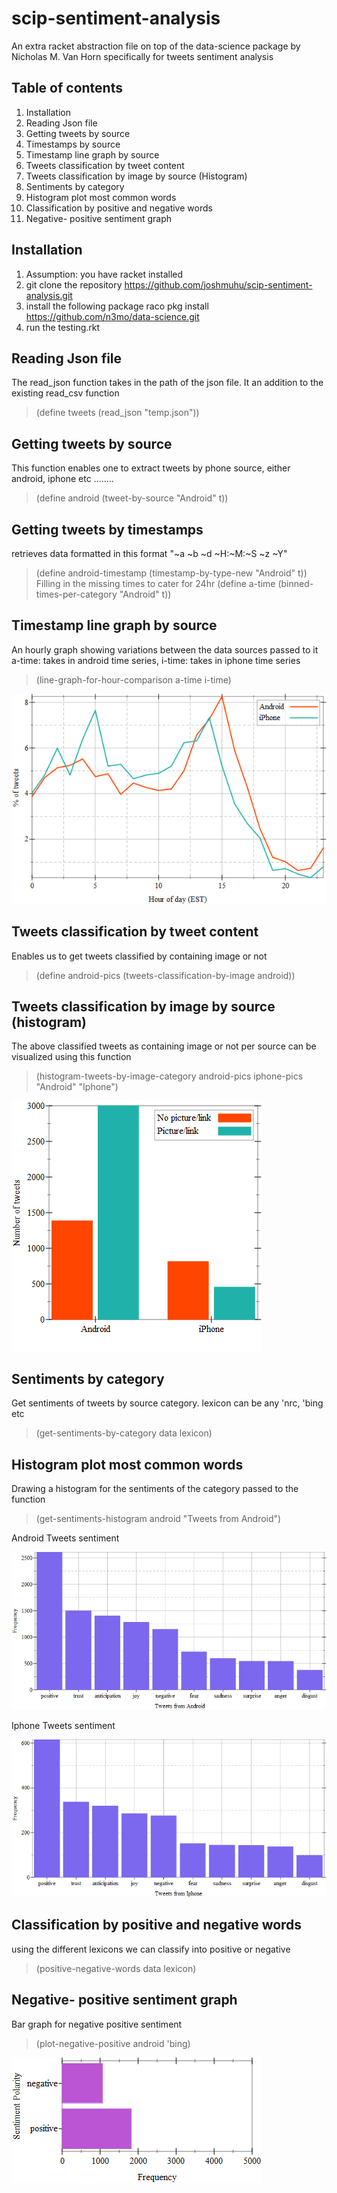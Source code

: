 # scip-sentiment-analysis
An extra racket abstraction file on top of the data-science package by Nicholas M. Van Horn specifically for tweets sentiment analysis

## Table of contents
1. Installation
2. Reading Json file
3. Getting tweets by source
4. Timestamps by source
5. Timestamp line graph by source
6. Tweets classification by tweet content
7. Tweets classification by image by source (Histogram)
8. Sentiments by category
9. Histogram plot most common words
10. Classification by positive and negative words
11. Negative- positive sentiment graph

## Installation
1. Assumption: you have racket installed
2. git clone the repository https://github.com/joshmuhu/scip-sentiment-analysis.git
3. install the following package raco pkg install https://github.com/n3mo/data-science.git
4. run the testing.rkt

## Reading Json file
The read_json function takes in the path of the json file. It an addition to the existing read_csv function
> (define tweets (read_json "temp.json"))

## Getting tweets by source
This function enables one to extract tweets by phone source, either android, iphone etc ........
> (define android (tweet-by-source "Android" t))

## Getting tweets by timestamps
retrieves data formatted in this format "~a ~b ~d ~H:~M:~S ~z ~Y"
> (define android-timestamp (timestamp-by-type-new "Android" t))
Filling in the missing times to cater for 24hr
> (define a-time (binned-times-per-category "Android" t))

## Timestamp line graph by source
An hourly graph showing variations between the data sources passed to it
a-time: takes in android time series, i-time: takes in iphone time series
> (line-graph-for-hour-comparison a-time i-time)

![Time Series now changed](/a-time.png)

## Tweets classification by tweet content
Enables us to get tweets classified by containing image or not
> (define android-pics (tweets-classification-by-image android))

## Tweets classification by image by source (histogram)
The above classified tweets as containing image or not per source can be visualized using this function
>(histogram-tweets-by-image-category android-pics iphone-pics "Android" "Iphone")

![Time Series now changed](/image-no-image.png)

## Sentiments by category
Get sentiments of tweets by source category. lexicon can be any 'nrc, 'bing etc
> (get-sentiments-by-category data lexicon)

## Histogram plot most common words
Drawing a histogram for the sentiments of the category passed to the function
> (get-sentiments-histogram android "Tweets from Android")

Android Tweets sentiment

![Time Series now changed](/tweets-android.png)

Iphone Tweets sentiment

![Time Series now changed](/iphone-tweets.png)

## Classification by positive and negative words
using the different lexicons we can classify into positive or negative
> (positive-negative-words data lexicon)

## Negative- positive sentiment graph
Bar graph for negative positive sentiment
> (plot-negative-positive android 'bing)

![Time Series now changed](/negative-positive.png)
